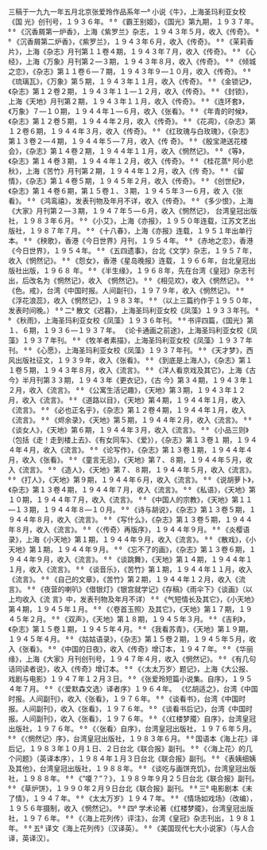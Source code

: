 三稿于一九九一年五月北京张爱玲作品系年一 小说《牛》，上海圣玛利亚女校《国
光》创刊号，１９３６年。
  《霸王别姬》，《国光》第九期，１９３７年。
  《沉香屑第一炉香》，上海《紫罗兰》杂志，１９４３年５月，收入《传奇》。
  《沉香屑第二炉香》，《紫罗兰》，１９４３年６月，收入《传奇》。
  《茉莉香片》，上海《杂志》月刊第１１卷４期，１９４３年７月，收入《传奇》。
  《心经》，上海《万象》月刊第２—３期，１９４３年８月，收入《传奇》。
  《倾城之恋》，《杂志》第１１卷６—７期，１９４３年９—１０月，收入《传奇》。
  《琉璃瓦》，《万象》第５期，１９４３年１１月，收入《传奇》。
  《金锁记》，《杂志》第１２卷２期，１９４３年１１—１２月，收入《传奇》。
  《封锁》，上海《天地》月刊第２期，１９４３年１１月，收入《传奇》。
  《连环套》，《万象》７—１０期，１９４４年１—６月，收入《张看》。
  《年青的时候》，《杂志》第１２卷５期，１９４４年２月，收入《传奇》。
  《花凋》，《杂志》第１２卷６期，１９４４年３月，收入《传奇》。
  《红玫瑰与白玫瑰》，《杂志》第１３卷２—４期，１９４４年５—７月，收入《传
奇》。
  《殷宝滟送花楼会》，《杂志》第１４卷２期，１９４４年１１月，收入《惘然记》。
  《等》，《杂志》第１４卷３期，１９４４年１２月，收入《传奇》。
  《桂花蒸 阿小悲秋》，上海《苦竹》月刊第２期，１９４４年１２月，收入《传
奇》。
  《留情》，《杂志》第１４卷５期，１９４５年２月，收入《传奇》。
  《创世纪》，《杂志》第１４卷６期，第１５卷１、３期，１９４５年３—６月，收
入《张看》。
  《鸿鸾禧》，发表刊物及年月不详，收入《传奇》。
  《多少恨》，上海《大家》月刊第２—３期，１９４７年５—６月，收入《惘然记》，
台湾皇冠出版社，１９８３年６月。
  《小艾》，上海《亦报》，１９５０年连载，江苏文艺出版社，１９８７年７月。
  《十八春》，上海《亦报》连载，１９５１年出单行本。
  《秧歌》，香港《今日世界》月刊，１９５４年。
  《赤地之恋》，香港《今日世界》，１９５４年。
  《五四遗事》，台北《文学》杂志，１９５７年，收入《惘然记》。
  《怨女》，香港《星岛晚报》连载，１９６６年，台北皇冠出版社出版，１９６８
年。
  《半生缘》，１９６８年，先在台湾《皇冠》杂志刊出，后改名为《惘然记》，收入
《惘然记》。
  《相见欢》，收入《惘然记》。
  《色。戒》，台湾《中国时报。人间副刊》，１９７９年，收入《惘然记》。
  《浮花浪蕊》，收入《惘然记》，１９８３年。
  （以上三篇约作于１９５０年，发表时间晚。）
  二 散文《迟暮》，上海圣玛利亚女校《凤藻》１９３３年刊。
  《秋雨》，上海圣玛利亚女校《凤藻》１９３６年刊。
  书评四篇，《国光》第１、６期，１９３６—１９３７年。
《论卡通画之前途》，上海圣玛利亚女校《凤藻》１９３７年刊。
  《牧羊者素描》，上海圣玛利亚女校《凤藻》１９３７年刊。
  《心愿》，上海圣玛利亚女校《凤藻》１９３７年刊。
  《天才梦》，西风出版社征文，１９３９年，收入《张看》。
  《到底是上海人》，《杂志》第１１卷５期，１９４３年８月，收入《流言》。
  《洋人看京戏及其它》，上海《古今》半月刊第３３期，１９４３年《更衣记》，《古
今》第３４期，１９４３年１２月，收入《流言》。
  《公寓生活记趣》，《天地》第３期，１９４３年１２月，收入《流言》。
  《道路以目》，《天地》第４期，１９４４年１月，收入《流言》。
  《必也正名乎》，《杂志》第１２卷４期，１９４４年１月，收入《流言》。
  《烬余录》，《天地》第５期，１９４４年２月，收入《流言》。
  《谈女人》，《天地》第６期，１９４４年３月，收入《流言》。
  《小品三则》（包括《走！走到楼上去》、《有女同车》、《爱》），《杂志》第１３卷１
期，１９４４年４月，收入《流言》。
  《论写作》，《杂志》第１３卷１期，１９４４年４月，收入《张看》。
  《童言无忌》，《天地》第７、８期，１９４４年５月，收入《流言》。
  《造人》，《天地》第７、８期，１９４４年５月，收入《流言》。
  《打人》，《天地》第９期，１９４４年６月，收入《流言》。
  《说胡萝卜》，《杂志》第１３卷４期，１９４４年７月，收入《流言》。
  《私语》，《天地》第１０期，１９４４年７月，收入《流言》。
  《中国人的宗教》，《天地》第１１—１３期，１９４４年８—１０月。
  《诗与胡说》，《杂志》第１３卷５期，１９４４年８月，收入《流言》。
  《写什么》，《杂志》第１３卷５期，１９４４年８月，收入《流言》。
  《〈传奇〉再版序》，１９４４年９月。
  《炎樱语录》，上海《小天地》第１期，１９４４年９月，收入《流言》。
  《散戏》，《小天地》第１期，１９４４年９月。
  《忘不了的画》，《杂志》第１３卷６期，１９４４年９月，收入《流言》。
  《谈跳舞》，《天地》第１４期，１９４４年１１月，收入《流言》。
  《谈音乐》，《苦竹》第１期，１９４４年１１月，收入《流言》。
  《自己的文章》，《苦竹》第２期，１９４４年１２月，收入《流言》。
  《夜营的喇叭》《借银灯》《银宫就学记》《存稿》《雨伞下》《谈画》（以上均收入《流
言》中，发表刊物及年月不详）
  《气短情长及其它》，《小天地》第４期，１９４５年１月。
  《〈卷首玉照〉及其它》，《天地》第１７期，１９４５年２月。
  《双声》，《天地》第１８期，１９４５年３月。
  《吉利》，《杂志》第１５卷１期，１９４５年４月。
  《我看苏青》，《天地》第１９期，１９４５年４月。
  《姑姑语录》，《杂志》第１５卷２期，１９４５年５月，收入《张看》。
  《中国的日夜》，收入《传奇》增订本，１９４７年。
  《华丽缘》，上海《大家》月刊创刊号，１９４７年４月，收入《惘然记》。
  《有几句话同读者说》，收入《传奇》增订本。
  《〈太太万岁〉题记》，上海《大公报、戏剧与电影》１９４７年１２月３日。
  《张爱玲短篇小说集。自序》，１９５４年７月。
  《〈爱默森文选〉译者序》１９６４年。
《忆胡适之》，台湾《中国时报。人间副刊》，收入《张看》，１９７６年。
  《谈看书》，台湾《中国时报。人间副刊》，收入《张看》，１９７６年。
  《谈看书后记》，台湾《中国时报。人间副刊》，收入《张看》，１９７６年。
  《〈红楼梦魇〉自序》，台湾皇冠出版社，１９７６年。
  《〈张看〉自序》，台湾皇冠出版社，１９７６年５月。
  《〈惘然记〉序》，台湾皇冠出版社，１９８３年６月。
  国语本《海上花》译后记，１９８３年１０月１日、２日台北《联合报》副刊。
  《〈海上花〉的几个问题》（英译本序），１９８４年１月３日台北《联合报》副刊。
  《表姨细姨及其他》，台湾皇冠出版社，１９８８年。
  《谈吃与画饼充饥》，台湾皇冠出版社，１９８８年。
  《“嗄？”？》，１９８９年９月２５日台北《联合报》副刊。
  《草炉饼》，１９９０年２月９日台北《联合报》副刊。
  三 电影剧本《未了情》，１９４７年。
  《太太万岁》１９４７年。
  《情场如戏场》（改编），１９５６年摄制，收入《惘然记》。
  四 学术论著《红楼梦魇》，台湾皇冠出版社，１９７６年。
  《〈海上花列传〉评注》，台湾《皇冠》杂志刊出，１９８１年。
  五 译文《海上花列传》（汉译英）。
  《美国现代七大小说家》（与人合译，英译汉）。
